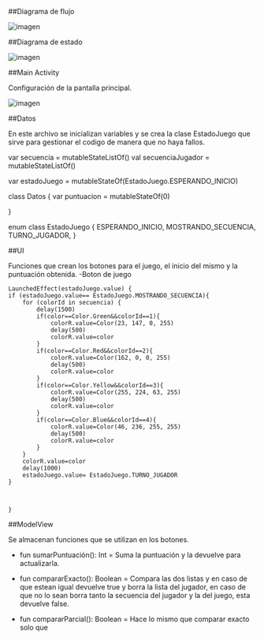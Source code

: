 ##Diagrama de flujo

![imagen](https://github.com/user-attachments/assets/122a233f-dc58-464a-a9a7-06a4dcc46b37)

##Diagrama de estado

![imagen](https://github.com/user-attachments/assets/d8e07373-5dbe-4833-bb66-03c24b94752f)

##Main Activity

Configuración de la pantalla principal.

![imagen](https://github.com/user-attachments/assets/342efa2b-b479-41e8-a3e8-e51ac45e8ca6)

##Datos  

En este archivo se inicializan variables y se crea la clase EstadoJuego que sirve para gestionar el codigo de manera que no haya fallos.

var secuencia = mutableStateListOf<Int>()
val secuenciaJugador = mutableStateListOf<Int>()

var estadoJuego = mutableStateOf(EstadoJuego.ESPERANDO_INICIO)

class Datos {
    var puntuacion = mutableStateOf(0)

}

enum class EstadoJuego {
    ESPERANDO_INICIO,
    MOSTRANDO_SECUENCIA,
    TURNO_JUGADOR,
}

##UI

Funciones que crean los botones para el juego, el inicio del mismo y la puntuación obtenida.
-Boton de juego


    LaunchedEffect(estadoJuego.value) {
    if (estadoJuego.value== EstadoJuego.MOSTRANDO_SECUENCIA){
        for (colorId in secuencia) {
            delay(1500)
            if(color==Color.Green&&colorId==1){
                colorR.value=Color(23, 147, 0, 255)
                delay(500)
                colorR.value=color
            }
            if(color==Color.Red&&colorId==2){
                colorR.value=Color(162, 0, 0, 255)
                delay(500)
                colorR.value=color
            }
            if(color==Color.Yellow&&colorId==3){
                colorR.value=Color(255, 224, 63, 255)
                delay(500)
                colorR.value=color
            }
            if(color==Color.Blue&&colorId==4){
                colorR.value=Color(46, 236, 255, 255)
                delay(500)
                colorR.value=color
            }
        }
        colorR.value=color
        delay(1000)
        estadoJuego.value= EstadoJuego.TURNO_JUGADOR
    }



    }

##ModelView

Se almacenan funciones que se utilizan en los botones.

- fun sumarPuntuación(): Int = Suma la puntuación y la devuelve para actualizarla.

- fun compararExacto(): Boolean = Compara las dos listas y en caso de que estean igual devuelve true y borra la lista del jugador, en caso de que no lo sean borra tanto la secuencia del jugador y la del juego, esta devuelve false.

- fun compararParcial(): Boolean = Hace lo mismo que comparar exacto solo que 
